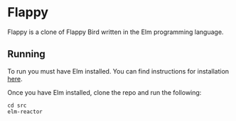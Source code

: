 # Flappy

Flappy is a clone of Flappy Bird written in the Elm programming language.

## Running

To run you must have Elm installed. You can find instructions for installation
[here](https://github.com/elm-lang/elm-platform/blob/master/README.md#elm-platform).

Once you have Elm installed, clone the repo and run the following:

```
cd src
elm-reactor
```